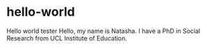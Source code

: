 # hello-world
Hello world tester
Hello, my name is Natasha. I have a PhD in Social Research from UCL Institute of Education. 

